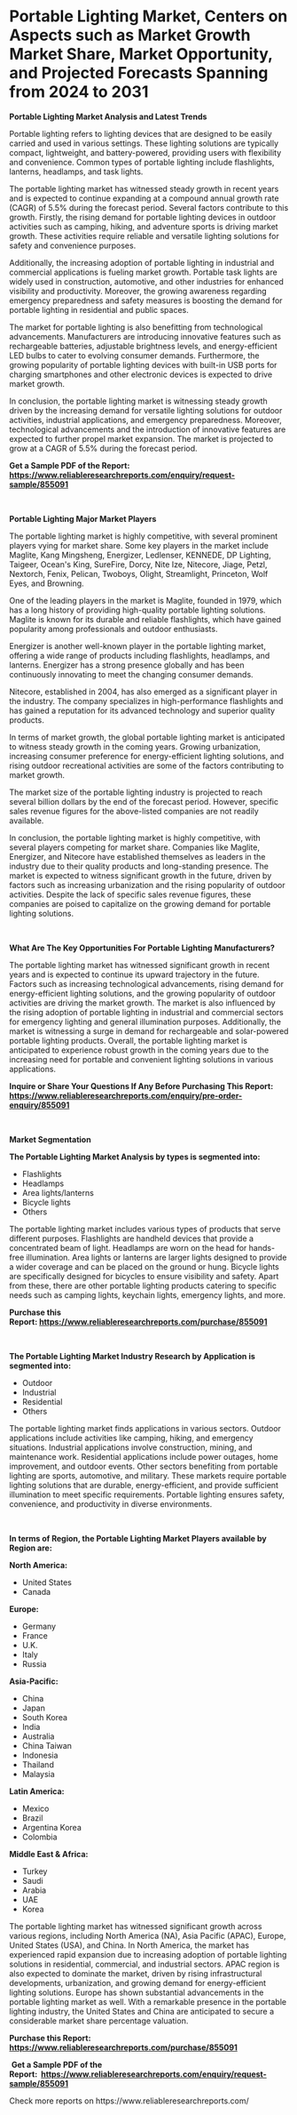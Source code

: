 <p><h1>Portable Lighting Market, Centers on Aspects such as Market Growth Market Share, Market Opportunity, and Projected Forecasts Spanning from 2024 to 2031</h1></p><p><strong>Portable Lighting Market Analysis and Latest Trends</strong></p>
<p><p>Portable lighting refers to lighting devices that are designed to be easily carried and used in various settings. These lighting solutions are typically compact, lightweight, and battery-powered, providing users with flexibility and convenience. Common types of portable lighting include flashlights, lanterns, headlamps, and task lights.</p><p>The portable lighting market has witnessed steady growth in recent years and is expected to continue expanding at a compound annual growth rate (CAGR) of 5.5% during the forecast period. Several factors contribute to this growth. Firstly, the rising demand for portable lighting devices in outdoor activities such as camping, hiking, and adventure sports is driving market growth. These activities require reliable and versatile lighting solutions for safety and convenience purposes.</p><p>Additionally, the increasing adoption of portable lighting in industrial and commercial applications is fueling market growth. Portable task lights are widely used in construction, automotive, and other industries for enhanced visibility and productivity. Moreover, the growing awareness regarding emergency preparedness and safety measures is boosting the demand for portable lighting in residential and public spaces.</p><p>The market for portable lighting is also benefitting from technological advancements. Manufacturers are introducing innovative features such as rechargeable batteries, adjustable brightness levels, and energy-efficient LED bulbs to cater to evolving consumer demands. Furthermore, the growing popularity of portable lighting devices with built-in USB ports for charging smartphones and other electronic devices is expected to drive market growth.</p><p>In conclusion, the portable lighting market is witnessing steady growth driven by the increasing demand for versatile lighting solutions for outdoor activities, industrial applications, and emergency preparedness. Moreover, technological advancements and the introduction of innovative features are expected to further propel market expansion. The market is projected to grow at a CAGR of 5.5% during the forecast period.</p></p>
<p><strong>Get a Sample PDF of the Report:&nbsp; <a href="https://www.reliableresearchreports.com/enquiry/request-sample/855091">https://www.reliableresearchreports.com/enquiry/request-sample/855091</a></strong></p>
<p>&nbsp;</p>
<p><strong>Portable Lighting Major Market Players</strong></p>
<p><p>The portable lighting market is highly competitive, with several prominent players vying for market share. Some key players in the market include Maglite, Kang Mingsheng, Energizer, Ledlenser, KENNEDE, DP Lighting, Taigeer, Ocean's King, SureFire, Dorcy, Nite Ize, Nitecore, Jiage, Petzl, Nextorch, Fenix, Pelican, Twoboys, Olight, Streamlight, Princeton, Wolf Eyes, and Browning.</p><p>One of the leading players in the market is Maglite, founded in 1979, which has a long history of providing high-quality portable lighting solutions. Maglite is known for its durable and reliable flashlights, which have gained popularity among professionals and outdoor enthusiasts.</p><p>Energizer is another well-known player in the portable lighting market, offering a wide range of products including flashlights, headlamps, and lanterns. Energizer has a strong presence globally and has been continuously innovating to meet the changing consumer demands.</p><p>Nitecore, established in 2004, has also emerged as a significant player in the industry. The company specializes in high-performance flashlights and has gained a reputation for its advanced technology and superior quality products.</p><p>In terms of market growth, the global portable lighting market is anticipated to witness steady growth in the coming years. Growing urbanization, increasing consumer preference for energy-efficient lighting solutions, and rising outdoor recreational activities are some of the factors contributing to market growth.</p><p>The market size of the portable lighting industry is projected to reach several billion dollars by the end of the forecast period. However, specific sales revenue figures for the above-listed companies are not readily available.</p><p>In conclusion, the portable lighting market is highly competitive, with several players competing for market share. Companies like Maglite, Energizer, and Nitecore have established themselves as leaders in the industry due to their quality products and long-standing presence. The market is expected to witness significant growth in the future, driven by factors such as increasing urbanization and the rising popularity of outdoor activities. Despite the lack of specific sales revenue figures, these companies are poised to capitalize on the growing demand for portable lighting solutions.</p></p>
<p>&nbsp;</p>
<p><strong>What Are The Key Opportunities For Portable Lighting Manufacturers?</strong></p>
<p><p>The portable lighting market has witnessed significant growth in recent years and is expected to continue its upward trajectory in the future. Factors such as increasing technological advancements, rising demand for energy-efficient lighting solutions, and the growing popularity of outdoor activities are driving the market growth. The market is also influenced by the rising adoption of portable lighting in industrial and commercial sectors for emergency lighting and general illumination purposes. Additionally, the market is witnessing a surge in demand for rechargeable and solar-powered portable lighting products. Overall, the portable lighting market is anticipated to experience robust growth in the coming years due to the increasing need for portable and convenient lighting solutions in various applications.</p></p>
<p><strong>Inquire or Share Your Questions If Any Before Purchasing This Report: <a href="https://www.reliableresearchreports.com/enquiry/pre-order-enquiry/855091">https://www.reliableresearchreports.com/enquiry/pre-order-enquiry/855091</a></strong></p>
<p>&nbsp;</p>
<p><strong>Market Segmentation</strong></p>
<p><strong>The Portable Lighting Market Analysis by types is segmented into:</strong></p>
<p><ul><li>Flashlights</li><li>Headlamps</li><li>Area lights/lanterns</li><li>Bicycle lights</li><li>Others</li></ul></p>
<p><p>The portable lighting market includes various types of products that serve different purposes. Flashlights are handheld devices that provide a concentrated beam of light. Headlamps are worn on the head for hands-free illumination. Area lights or lanterns are larger lights designed to provide a wider coverage and can be placed on the ground or hung. Bicycle lights are specifically designed for bicycles to ensure visibility and safety. Apart from these, there are other portable lighting products catering to specific needs such as camping lights, keychain lights, emergency lights, and more.</p></p>
<p><strong>Purchase this Report:&nbsp;<a href="https://www.reliableresearchreports.com/purchase/855091">https://www.reliableresearchreports.com/purchase/855091</a></strong></p>
<p>&nbsp;</p>
<p><strong>The Portable Lighting Market Industry Research by Application is segmented into:</strong></p>
<p><ul><li>Outdoor</li><li>Industrial</li><li>Residential</li><li>Others</li></ul></p>
<p><p>The portable lighting market finds applications in various sectors. Outdoor applications include activities like camping, hiking, and emergency situations. Industrial applications involve construction, mining, and maintenance work. Residential applications include power outages, home improvement, and outdoor events. Other sectors benefiting from portable lighting are sports, automotive, and military. These markets require portable lighting solutions that are durable, energy-efficient, and provide sufficient illumination to meet specific requirements. Portable lighting ensures safety, convenience, and productivity in diverse environments.</p></p>
<p>&nbsp;</p>
<p><strong>In terms of Region, the Portable Lighting Market Players available by Region are:</strong></p>
<p>
    <p> <strong> North America: </strong>
        <ul>
            <li>United States</li>
            <li>Canada</li>
        </ul>
        </p> 
    <p> <strong> Europe: </strong>
        <ul>
            <li>Germany</li>
            <li>France</li>
            <li>U.K.</li>
            <li>Italy</li>
            <li>Russia</li>
        </ul>
        </p> 
    <p> <strong> Asia-Pacific: </strong>
        <ul>
            <li>China</li>
            <li>Japan</li>
            <li>South Korea</li>
            <li>India</li>
            <li>Australia</li>
            <li>China Taiwan</li>
            <li>Indonesia</li>
            <li>Thailand</li>
            <li>Malaysia</li>
        </ul>
        </p> 
    <p> <strong> Latin America: </strong>
        <ul>
            <li>Mexico</li>
            <li>Brazil</li>
            <li>Argentina Korea</li>
            <li>Colombia</li>
        </ul>
        </p> 
    <p> <strong> Middle East & Africa: </strong>
        <ul>
            <li>Turkey</li>
            <li>Saudi</li>
            <li>Arabia</li>
            <li>UAE</li>
            <li>Korea</li>
        </ul>
    </p>
    </p>
<p><p>The portable lighting market has witnessed significant growth across various regions, including North America (NA), Asia Pacific (APAC), Europe, United States (USA), and China. In North America, the market has experienced rapid expansion due to increasing adoption of portable lighting solutions in residential, commercial, and industrial sectors. APAC region is also expected to dominate the market, driven by rising infrastructural developments, urbanization, and growing demand for energy-efficient lighting solutions. Europe has shown substantial advancements in the portable lighting market as well. With a remarkable presence in the portable lighting industry, the United States and China are anticipated to secure a considerable market share percentage valuation.</p></p>
<p><strong>Purchase this Report: <a href="https://www.reliableresearchreports.com/purchase/855091">https://www.reliableresearchreports.com/purchase/855091</a></strong></p>
<p>&nbsp;<strong>Get a Sample PDF of the Report:&nbsp;&nbsp;<a href="https://www.reliableresearchreports.com/enquiry/request-sample/855091">https://www.reliableresearchreports.com/enquiry/request-sample/855091</a></strong></p>
<p><strong></strong></p>
<p>Check more reports on https://www.reliableresearchreports.com/</p>